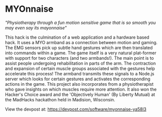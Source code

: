 # MYOnnaise
*"Physiotherapy through a fun motion sensitive game that is so smooth you may even say its mayonnaise"*

This hack is the culmination of a web application and a hardware based hack. It uses a MYO armband as a connection between motion and gaming. The EMG sensors pick up subtle hand gestures which are then translated into commands within a game. The game itself is a very natural plat-former with support for two characters (and two armbands!). The main point is to assist people undergoing rehabilitation in parts of the arm. The contraction and expansion of certain muscle groups associated with the gestures help accelerate this process! The armband transmits these signals to a Node.js server which looks for certain gestures and activates the corresponding actions in the game. This project also incorporates from a physiotherapist who gave insights on which muscles require more attention. It also won the Hacker's Choice award and the 'Objectively Human' (By Liberty Mutual) at the MadHacks hackathon held in Madision, Wisconsin.

View the devpost at: https://devpost.com/software/myonnaise-ya58l3

